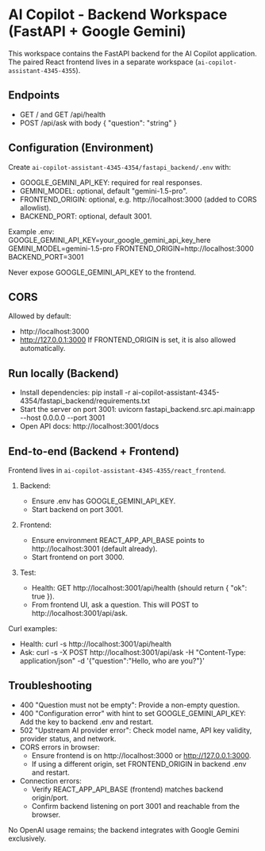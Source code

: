 # AI Copilot - Backend Workspace (FastAPI + Google Gemini)

This workspace contains the FastAPI backend for the AI Copilot application. The paired React frontend lives in a separate workspace (`ai-copilot-assistant-4345-4355`).

## Endpoints
- GET / and GET /api/health
- POST /api/ask with body { "question": "string" }

## Configuration (Environment)
Create `ai-copilot-assistant-4345-4354/fastapi_backend/.env` with:
- GOOGLE_GEMINI_API_KEY: required for real responses.
- GEMINI_MODEL: optional, default "gemini-1.5-pro".
- FRONTEND_ORIGIN: optional, e.g. http://localhost:3000 (added to CORS allowlist).
- BACKEND_PORT: optional, default 3001.

Example .env:
GOOGLE_GEMINI_API_KEY=your_google_gemini_api_key_here
GEMINI_MODEL=gemini-1.5-pro
FRONTEND_ORIGIN=http://localhost:3000
BACKEND_PORT=3001

Never expose GOOGLE_GEMINI_API_KEY to the frontend.

## CORS
Allowed by default:
- http://localhost:3000
- http://127.0.0.1:3000
If FRONTEND_ORIGIN is set, it is also allowed automatically.

## Run locally (Backend)
- Install dependencies:
  pip install -r ai-copilot-assistant-4345-4354/fastapi_backend/requirements.txt
- Start the server on port 3001:
  uvicorn fastapi_backend.src.api.main:app --host 0.0.0.0 --port 3001
- Open API docs:
  http://localhost:3001/docs

## End-to-end (Backend + Frontend)
Frontend lives in `ai-copilot-assistant-4345-4355/react_frontend`.

1) Backend:
   - Ensure .env has GOOGLE_GEMINI_API_KEY.
   - Start backend on port 3001.

2) Frontend:
   - Ensure environment REACT_APP_API_BASE points to http://localhost:3001 (default already).
   - Start frontend on port 3000.

3) Test:
   - Health: GET http://localhost:3001/api/health (should return { "ok": true }).
   - From frontend UI, ask a question. This will POST to http://localhost:3001/api/ask.

Curl examples:
- Health:
  curl -s http://localhost:3001/api/health
- Ask:
  curl -s -X POST http://localhost:3001/api/ask -H "Content-Type: application/json" -d '{"question":"Hello, who are you?"}'

## Troubleshooting
- 400 "Question must not be empty": Provide a non-empty question.
- 400 "Configuration error" with hint to set GOOGLE_GEMINI_API_KEY: Add the key to backend .env and restart.
- 502 "Upstream AI provider error": Check model name, API key validity, provider status, and network.
- CORS errors in browser:
  - Ensure frontend is on http://localhost:3000 or http://127.0.0.1:3000.
  - If using a different origin, set FRONTEND_ORIGIN in backend .env and restart.
- Connection errors:
  - Verify REACT_APP_API_BASE (frontend) matches backend origin/port.
  - Confirm backend listening on port 3001 and reachable from the browser.

No OpenAI usage remains; the backend integrates with Google Gemini exclusively.
